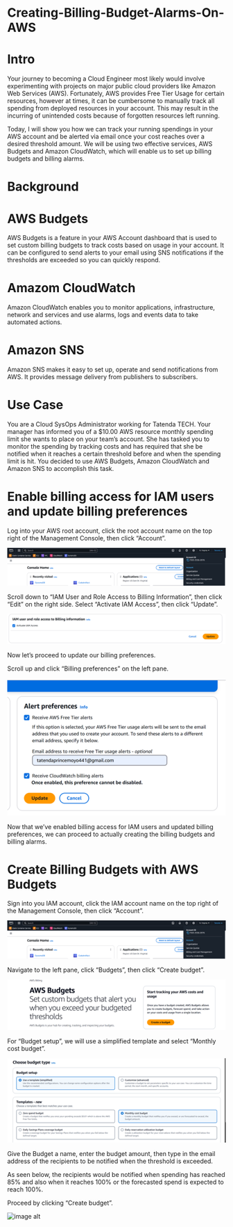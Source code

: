 # Creating-Billing-Budget-Alarms-On-AWS

# Intro
Your journey to becoming a Cloud Engineer most likely would involve experimenting with projects on major public cloud providers like Amazon Web Services (AWS). Fortunately, AWS provides Free Tier Usage for certain resources, however at times, it can be cumbersome to manually track all spending from deployed resources in your account. This may result in the incurring of unintended costs because of forgotten resources left running.

Today, I will show you how we can track your running spendings in your AWS account and be alerted via email once your cost reaches over a desired threshold amount. We will be using two effective services, AWS Budgets and Amazon CloudWatch, which will enable us to set up billing budgets and billing alarms.

# Background 

# AWS Budgets 
AWS Budgets is a feature in your AWS Account dashboard that is used to set custom billing budgets to track costs based on usage in your account. It can be configured to send alerts to your email using SNS notifications if the thresholds are exceeded so you can quickly respond.

# Amazom CloudWatch 
Amazon CloudWatch enables you to monitor applications, infrastructure, network and services and use alarms, logs and events data to take automated actions.

# Amazon SNS 
Amazon SNS makes it easy to set up, operate and send notifications from AWS. It provides message delivery from publishers to subscribers.

# Use Case
You are a Cloud SysOps Administrator working for Tatenda TECH. Your manager has informed you of a $10.00 AWS resource monthly spending limit she wants to place on your team’s account. She has tasked you to monitor the spending by tracking costs and has required that she be notified when it reaches a certain threshold before and when the spending limit is hit. You decided to use AWS Budgets, Amazon CloudWatch and Amazon SNS to accomplish this task.

# Enable billing access for IAM users and update billing preferences
Log into your AWS root account, click the root account name on the top right of the Management Console, then click “Account”.

![image alt](https://github.com/Tatenda-Prince/Creating-Billing-Budget-Alarms-On-AWS/blob/a6f2c49a61e6e7bb220d23eede4d19df078cd396/Screenshot%202024-12-16%20165338.png)

Scroll down to “IAM User and Role Access to Billing Information”, then click “Edit” on the right side. Select “Activate IAM Access”, then click “Update”.

![image alt](https://github.com/Tatenda-Prince/Creating-Billing-Budget-Alarms-On-AWS/blob/90f090e5cbcf5e3bf67b7cdf8e6d174c7f52e6a0/Screenshot%202024-12-16%20165526.png) 

Now let’s proceed to update our billing preferences.

Scroll up and click “Billing preferences” on the left pane.

![image alt](https://github.com/Tatenda-Prince/Creating-Billing-Budget-Alarms-On-AWS/blob/f2f1fefee7314e01871167ae94c6de3fa28b94a8/Screenshot%202024-12-16%20165730.png)

Now that we’ve enabled billing access for IAM users and updated billing preferences, we can proceed to actually creating the billing budgets and billing alarms.

# Create Billing Budgets with AWS Budgets

Sign into you IAM account, click the IAM account name on the top right of the Management Console, then click “Account”.

![image alt](https://github.com/Tatenda-Prince/Creating-Billing-Budget-Alarms-On-AWS/blob/a6f2c49a61e6e7bb220d23eede4d19df078cd396/Screenshot%202024-12-16%20165338.png) 

Navigate to the left pane, click “Budgets”, then click “Create budget”.

![image alt](https://github.com/Tatenda-Prince/Creating-Billing-Budget-Alarms-On-AWS/blob/bf41055d437eb9bc49e68463dcf46a9764026e40/Screenshot%202024-12-16%20170300.png) 

For “Budget setup”, we will use a simplified template and select “Monthly cost budget”.

![image alt](https://github.com/Tatenda-Prince/Creating-Billing-Budget-Alarms-On-AWS/blob/7d8b2388d3d00e5abd589694fdec42055d62ea8d/Screenshot%202024-12-16%20170710.png)

Give the Budget a name, enter the budget amount, then type in the email address of the recipients to be notified when the threshold is exceeded.

As seen below, the recipients would be notified when spending has reached 85% and also when it reaches 100% or the forecasted spend is expected to reach 100%.

Proceed by clicking “Create budget”.

![image alt]()





